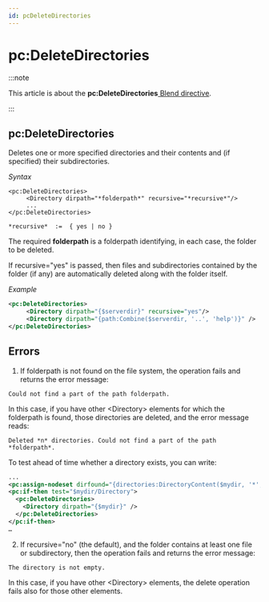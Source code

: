 ```yaml
---
id: pcDeleteDirectories
---
```


# pc:DeleteDirectories




:::note

This article is about the **pc:DeleteDirectories**[ Blend directive](/docs/Repositories/Blend_directives).

:::

## **pc:DeleteDirectories**

Deletes one or more specified directories and their contents and (if specified) their subdirectories.

*Syntax*

```
<pc:DeleteDirectories>
     <Directory dirpath="*folderpath*" recursive="*recursive*"/>
     ...
</pc:DeleteDirectories>

*recursive*  :=  { yes | no }
```

The required **folderpath** is a folderpath identifying, in each case, the folder to be deleted.

If recursive="yes" is passed, then files and subdirectories contained by the folder (if any) are automatically deleted along with the folder itself.

*Example*

```xml
<pc:DeleteDirectories>
     <Directory dirpath="{$serverdir}" recursive="yes"/>
     <Directory dirpath="{path:Combine($serverdir, '..', 'help')}" />
</pc:DeleteDirectories>
```

## Errors

1. If folderpath is not found on the file system, the operation fails and returns the error message:

```
Could not find a part of the path folderpath.
```

In this case, if you have other \<Directory> elements for which the folderpath is found, those directories are deleted, and the error message reads:

```
Deleted *n* directories. Could not find a part of the path *folderpath*.
```

To test ahead of time whether a directory exists, you can write:

```xml
...
<pc:assign-nodeset dirfound="{directories:DirectoryContent($mydir, '*', '0', '', '')}" />   
<pc:if-then test="$mydir/Directory">
  <pc:DeleteDirectories>
    <Directory dirpath="{$mydir}" />
  </pc:DeleteDirectories>
</pc:if-then>
…
```

2. If recursive="no" (the default), and the folder contains at least one file or subdirectory, then the operation fails and returns the error message:

```
The directory is not empty.
```

In this case, if you have other \<Directory> elements, the delete operation fails also for those other elements.

 